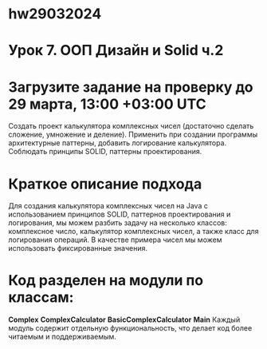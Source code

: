 # hw29032024
# Урок 7. ООП Дизайн и Solid ч.2
# Загрузите задание на проверку до 29 марта, 13:00 +03:00 UTC
Создать проект калькулятора комплексных чисел (достаточно сделать сложение, умножение и деление).
Применить при создании программы архитектурные паттерны, добавить логирование калькулятора.
Соблюдать принципы SOLID, паттерны проектирования.

# Краткое описание подхода
Для создания калькулятора комплексных чисел на Java с использованием принципов SOLID, паттернов
проектирования и логирования, мы можем разбить задачу на несколько классов: комплексное число,
калькулятор комплексных чисел, а также класс для логирования операций.
В качестве примера чисел мы можем использовать фиксированные значения.

# Код разделен на модули по классам:
**Complex**
**ComplexCalculator**
**BasicComplexCalculator**
**Main**
Каждый модуль содержит отдельную функциональность, что делает код более читаемым и поддерживаемым.
